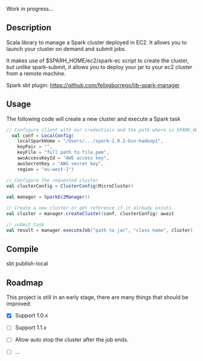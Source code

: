 Work in progress...

## Description
Scala library to manage a Spark cluster deployed in EC2.
It allows you to launch your cluster on demand and submit jobs.

It makes use of $SPARH_HOME/ec2/spark-ec script to create the cluster,
but unlike spark-submit, it allows you to deploy your jar to your ec2 cluster from a remote machine.

Spark sbt plugin: https://github.com/felixgborrego/lib-spark-manager

## Usage

The following code will create a new cluster and execute a Spark task 

```scala
// Configure client with our credentials and the path where is SPARK_HOME. 
  val conf = LocalConfig(
    localSparkHome = "/Users/.../spark-1.0.2-bin-hadoop1",
    keyPair = "",
    keyFile = "full path to file.pem",
    awsAccessKeyId = "AWS access key",
    awsSecretKey = "AWS secret key",
    region = "eu-west-1")

// Configure the requested cluster
val clusterConfig = ClusterConfig(MicroCluster)
 
val manager = SparkEc2Manager()

// Create a new cluster or get reference if it already exists.
val cluster = manager.createCluster(conf, clusterConfig) await

// submit task
val result = manager.executeJob("path to jar", "class name", cluster)
```

## Compile

sbt publish-local


## Roadmap

This project is still in an early stage, there are many things that should be improved:

- [X] Support 1.0.x
- [ ] Support 1.1.x
- [ ] Allow auto stop the cluster after the job ends.
- [ ] ...

